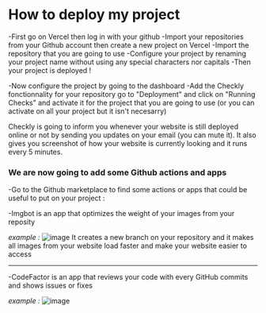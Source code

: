 # How to deploy my project #

-First go on Vercel then log in with your github
-Import your repositories from your Github account then create a new project on Vercel
-Import the repository that you are going to use
-Configure your project by renaming your project name without using any special characters nor capitals
-Then your project is deployed ! 

-Now configure the project by going to the dashboard 
-Add the Checkly fonctionnality for your repository go to "Deployment" and click on "Running Checks" and activate it for the project that you are going to use (or you can activate on all your project but it isn't necesarry)

Checkly is going to inform you whenever your website is still deployed online or not by sending you updates on your email (you can mute it). It also gives you screenshot of how your website is currently looking and it runs every 5 minutes.

### We are now going to add some Github actions and apps ###

-Go to the Github marketplace to find some actions or apps that could be useful to put on your project :

-Imgbot is an app that optimizes the weight of your images from your reposity

*example :*
![image](https://user-images.githubusercontent.com/108990733/198542013-9592cd63-6c2f-4a87-a199-4dafd9caab14.png)
It creates a new branch on your repository and it makes all images from your website load faster and make your website easier to access

____________

-CodeFactor is an app that reviews your code with every GitHub commits and shows issues or fixes

*example :*
![image](https://user-images.githubusercontent.com/108990733/198550006-9f3ac286-d81b-41a9-bf33-e9d78b05152d.png)
